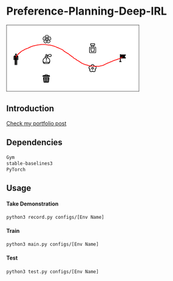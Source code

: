 # Preference-Planning-Deep-IRL

<img src="envs/media/example.png" width="350">

## Introduction

[Check my portfolio post](http://imtianyuli.com/projects/2021/10/24/preference.html)

## Dependencies

```
Gym
stable-baselines3
PyTorch
```

## Usage

#### Take Demonstration
```
python3 record.py configs/[Env Name]
```

#### Train
```
python3 main.py configs/[Env Name]
```

#### Test
```
python3 test.py configs/[Env Name]
```
